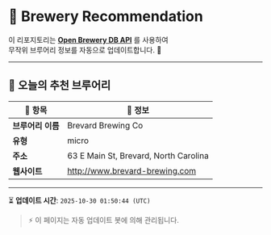 # 🍺 Brewery Recommendation

이 리포지토리는 **[Open Brewery DB API](https://www.openbrewerydb.org/)** 를 사용하여  
무작위 브루어리 정보를 자동으로 업데이트합니다. 🚀

---

## 🌟 오늘의 추천 브루어리

| 🍻 항목 | 📌 정보 |
|--------|---------|
| **브루어리 이름** | Brevard Brewing Co |
| **유형** | micro |
| **주소** | 63 E Main St, Brevard, North Carolina |
| **웹사이트** | http://www.brevard-brewing.com |

---

⏳ **업데이트 시간**: `2025-10-30 01:50:44 (UTC)`  

> ⚡ 이 페이지는 자동 업데이트 봇에 의해 관리됩니다.
